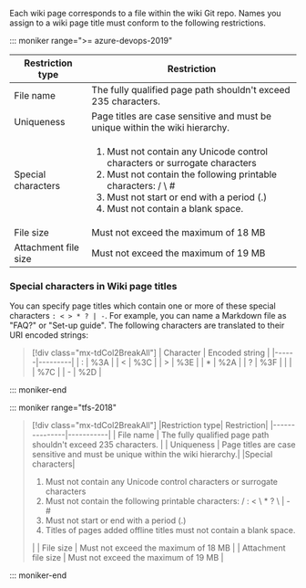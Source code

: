 



Each wiki page corresponds to a file within the wiki Git repo. Names you assign to a wiki page title must conform to the following restrictions.

::: moniker range=">= azure-devops-2019"   

|Restriction type| Restriction|
|---------------|-----------|
| File name     | The fully qualified page path shouldn't exceed 235 characters.  |
| Uniqueness    | Page titles are case sensitive and must be unique within the wiki hierarchy.|
|Special characters| <ol><li>Must not contain any Unicode control characters or surrogate characters</li><li>Must not contain the following printable characters: / \  #</li><li>Must not start or end with a period (.)</li><li>Must not contain a blank space.</li></ol>|
| File size     | Must not exceed the maximum of 18 MB |
| Attachment file size |  Must not exceed the maximum of 19 MB  |

### Special characters in Wiki page titles

You can specify page titles which contain one or more of these special characters `: < > * ? | -`. For example, you can name a Markdown file as "FAQ?" or "Set-up guide". The following characters are translated to their URI encoded strings:

> [!div class="mx-tdCol2BreakAll"]
> |        Character        | Encoded string |
> |------|---------|
> |         :       |      %3A       |
> |         <       |      %3C       |
> |        >        |      %3E       |
> |        *        |      %2A       |
> |        ?        |      %3F       |
> |        \|       |      %7C       |
> |        -        |      %2D       |

::: moniker-end

::: moniker range="tfs-2018"


> [!div class="mx-tdCol2BreakAll"]
> |Restriction type| Restriction|
> |---------------|-----------|
> | File name     | The fully qualified page path shouldn't exceed 235 characters.  |
> | Uniqueness    | Page titles are case sensitive and must be unique within the wiki hierarchy.|
> |Special characters| <ol><li>Must not contain any Unicode control characters or surrogate characters</li><li>Must not contain the following printable characters: / : < \ * ? \ &#124; - #</li><li>Must not start or end with a period (.)</li><li>Titles of pages added offline titles must not contain a blank space.</li></ol>|
> | File size     | Must not exceed the maximum of 18 MB |
> | Attachment file size |  Must not exceed the maximum of 19 MB  |


::: moniker-end

